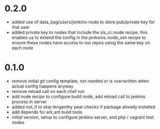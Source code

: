 0.2.0
=====

- added use of data_bag/users/jenkins-node to store pub/private key for that user
- added private key to nodes that include the sls_ci::node recipe, this enables us to
  extend the config in the jenksins::node_ssh recipe to ensure these nodes have access
  to our repos using the same key on each node

0.1.0
=====

- remove initial git config template, not needed or is overwritten when actual config happens anyway
- remove reload call on each chef run
- add node recipe to configure build node, add reload call to jenkins process in server
- added not_if to skip lengenthy pear checks if package already installed
- add depends for ark,ant build tools
- initial version, setup to configure jenkins server, and php / vagrant test nodes
